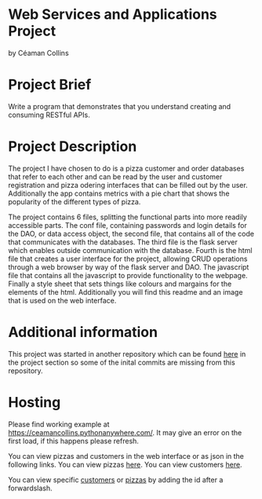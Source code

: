 # Web Services and Applications Project
by Céaman Collins

# Project Brief

Write a program that demonstrates that you understand creating and consuming RESTful APIs.

# Project Description

The project I have chosen to do is a pizza customer and order databases that refer to each other and can be read by the user and customer registration and pizza odering interfaces that can be filled out by the user. Additionally the app contains metrics with a pie chart that shows the popularity of the different types of pizza.

The project contains 6 files, splitting the functional parts into more readily accessible parts. The conf file, containing passwords and login details for the DAO, or data access object, the second file, that contains all of the code that communicates with the databases. The third file is the flask server which enables outside communication with the database. Fourth is the html file that creates a user interface for the project, allowing CRUD operations through a web browser by way of the flask server and DAO. The javascript file that contains all the javascript to provide functionality to the webpage. Finally a style sheet that sets things like colours and margains for the elements of the html. Additionally you will find this readme and an image that is used on the web interface.

# Additional information

This project was started in another repository which can be found [here](https://github.com/CeamanCollins/wsaa-coursework) in the project section so some of the inital commits are missing from this repository.

# Hosting

Please find working example at https://ceamancollins.pythonanywhere.com/. It may give an error on the first load, if this happens please refresh.

You can view pizzas and customers in the web interface or as json in the following links.
You can view pizzas [here](https://ceamancollins.pythonanywhere.com/pizzas).
You can view customers [here](https://ceamancollins.pythonanywhere.com/customers).

You can view specific [customers](https://ceamancollins.pythonanywhere.com/customers/1) or [pizzas](https://ceamancollins.pythonanywhere.com/pizzas/1) by adding the id after a forwardslash.
